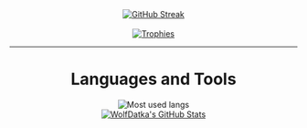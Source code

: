 <div align="center">
    <a href="https://git.io/streak-stats"><img src="https://streak-stats.demolab.com?user=WolfDatka&theme=dark&hide_border=true&border_radius=15&date_format=%5BY%20%5DM%20j&card_width=500&card_height=200&background=90%2C000000%2CFF0000&fire=EB0000&stroke=FFFFFF10&ring=FFD700&sideNums=8E0000&dates=FFFFFF7C&currStreakNum=FF0000&sideLabels=FFFFFF" alt="GitHub Streak"/></a>
</div>

<br>

<div align="center">
    <a href="https://github.com/ryo-ma/github-profile-trophy"><img src="https://github-profile-trophy.vercel.app/?username=wolfdatka&theme=matrix" alt="Trophies"/></a>
</div>

<hr>

<h1 align="center">Languages and Tools</h1>

<div align="center">
    <img src="https://github-readme-stats.vercel.app/api/top-langs?username=wolfdatka&show_icons=true&locale=en&layout=compact&theme=dark" alt="Most used langs"/>
</div>

<div align="center">
    <a align="left" href="https://awesome-github-stats.azurewebsites.net/index.html??cardType=level&theme=dark&preferLogin=false&Background=000000&Title=A60000&Ring=FFD700"><img  alt="WolfDatka's GitHub Stats" src="https://awesome-github-stats.azurewebsites.net/user-stats/WolfDatka?cardType=level&theme=dark&preferLogin=false&Background=000000&Title=A60000&Ring=FFD700"/></a>
</div>

